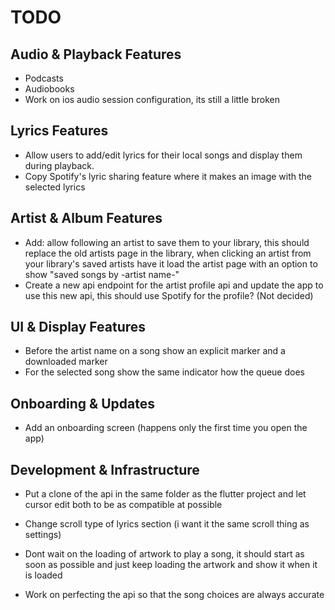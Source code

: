 # TODO

## Audio & Playback Features

- Podcasts
- Audiobooks
- Work on ios audio session configuration, its still a little broken

## Lyrics Features

- Allow users to add/edit lyrics for their local songs and display them during playback.
- Copy Spotify's lyric sharing feature where it makes an image with the selected lyrics

## Artist & Album Features

- Add: allow following an artist to save them to your library, this should replace the old artists page in the library, when clicking an artist from your library's saved artists have it load the artist page with an option to show "saved songs by -artist name-"
- Create a new api endpoint for the artist profile api and update the app to use this new api, this should use Spotify for the profile? (Not decided)

## UI & Display Features

- Before the artist name on a song show an explicit marker and a downloaded marker
- For the selected song show the same indicator how the queue does

## Onboarding & Updates

- Add an onboarding screen (happens only the first time you open the app)

## Development & Infrastructure

- Put a clone of the api in the same folder as the flutter project and let cursor edit both to be as compatible at possible


- Change scroll type of lyrics section (i want it the same scroll thing as settings)
- Dont wait on the loading of artwork to play a song, it should start as soon as possible and just keep loading the artwork and show it when it is loaded
- Work on perfecting the api so that the song choices are always accurate